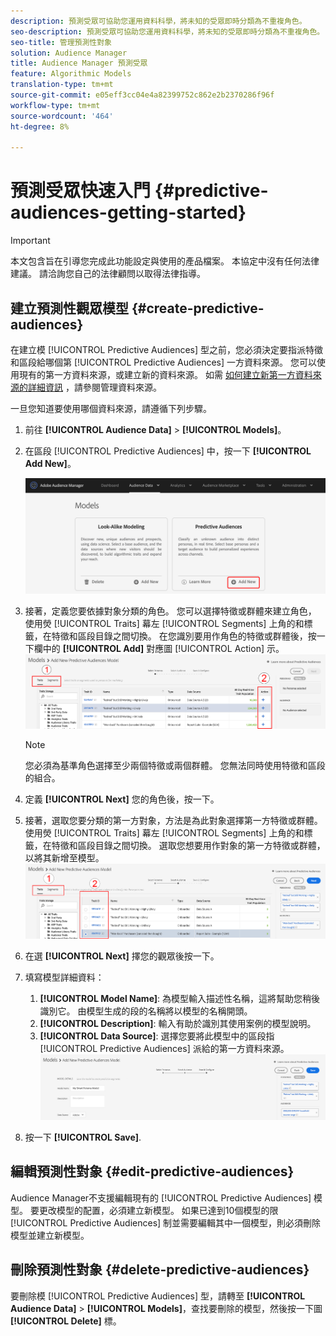 ```yaml
---
description: 預測受眾可協助您運用資料科學，將未知的受眾即時分類為不重複角色。
seo-description: 預測受眾可協助您運用資料科學，將未知的受眾即時分類為不重複角色。
seo-title: 管理預測性對象
solution: Audience Manager
title: Audience Manager 預測受眾
feature: Algorithmic Models
translation-type: tm+mt
source-git-commit: e05eff3cc04e4a82399752c862e2b2370286f96f
workflow-type: tm+mt
source-wordcount: '464'
ht-degree: 8%

---
```



# 預測受眾快速入門 {#predictive-audiences-getting-started}

>[!IMPORTANT]
>本文包含旨在引導您完成此功能設定與使用的產品檔案。 本協定中沒有任何法律建議。 請洽詢您自己的法律顧問以取得法律指導。

## 建立預測性觀眾模型 {#create-predictive-audiences}

在建立模 [!UICONTROL Predictive Audiences] 型之前，您必須決定要指派特徵和區段給哪個第 [!UICONTROL Predictive Audiences] 一方資料來源。 您可以使用現有的第一方資料來源，或建立新的資料來源。 如需 [如何建立新第一方資料來源的詳細資訊](https://docs.adobe.com/content/help/en/audience-manager/user-guide/features/data-sources/manage-datasources.html) ，請參閱管理資料來源。

一旦您知道要使用哪個資料來源，請遵循下列步驟。

1. 前往 **[!UICONTROL Audience Data]** > **[!UICONTROL Models]**。
1. 在區段 [!UICONTROL Predictive Audiences] 中，按一下 **[!UICONTROL Add New]**。

   ![smart-persona-add](assets/predictive-audiences-add.png)

1. 接著，定義您要依據對象分類的角色。 您可以選擇特徵或群體來建立角色， 使用熒 [!UICONTROL Traits] 幕左 [!UICONTROL Segments] 上角的和標籤，在特徵和區段目錄之間切換。 在您識別要用作角色的特徵或群體後，按一下欄中的 **[!UICONTROL Add]** 對應圖 [!UICONTROL Action] 示。
   ![智慧型人選角色](assets/predictive-audiences-persona.png)
   >[!NOTE]
   >您必須為基準角色選擇至少兩個特徵或兩個群體。 您無法同時使用特徵和區段的組合。
1. 定義 **[!UICONTROL Next]** 您的角色後，按一下。
1. 接著，選取您要分類的第一方對象，方法是為此對象選擇第一方特徵或群體。 使用熒 [!UICONTROL Traits] 幕左 [!UICONTROL Segments] 上角的和標籤，在特徵和區段目錄之間切換。 選取您想要用作對象的第一方特徵或群體，以將其新增至模型。
   ![smart-persona-select-audience](assets/predictive-audiences-audience.png)
1. 在選 **[!UICONTROL Next]** 擇您的觀眾後按一下。
1. 填寫模型詳細資料：
   1. **[!UICONTROL Model Name]**: 為模型輸入描述性名稱，這將幫助您稍後識別它。 由模型生成的段的名稱將以模型的名稱開頭。
   2. **[!UICONTROL Description]**: 輸入有助於識別其使用案例的模型說明。
   3. **[!UICONTROL Data Source]**: 選擇您要將此模型中的區段指 [!UICONTROL Predictive Audiences] 派給的第一方資料來源。
      ![predictive-audiences-save](assets/predictive-audiences-save.png)
1. 按一下 **[!UICONTROL Save]**.

## 編輯預測性對象 {#edit-predictive-audiences}

Audience Manager不支援編輯現有的 [!UICONTROL Predictive Audiences] 模型。 要更改模型的配置，必須建立新模型。 如果已達到10個模型的限 [!UICONTROL Predictive Audiences] 制並需要編輯其中一個模型，則必須刪除模型並建立新模型。

## 刪除預測性對象 {#delete-predictive-audiences}

要刪除模 [!UICONTROL Predictive Audiences] 型，請轉至 **[!UICONTROL Audience Data]** > **[!UICONTROL Models]**，查找要刪除的模型，然後按一下圖 **[!UICONTROL Delete]** 標。
